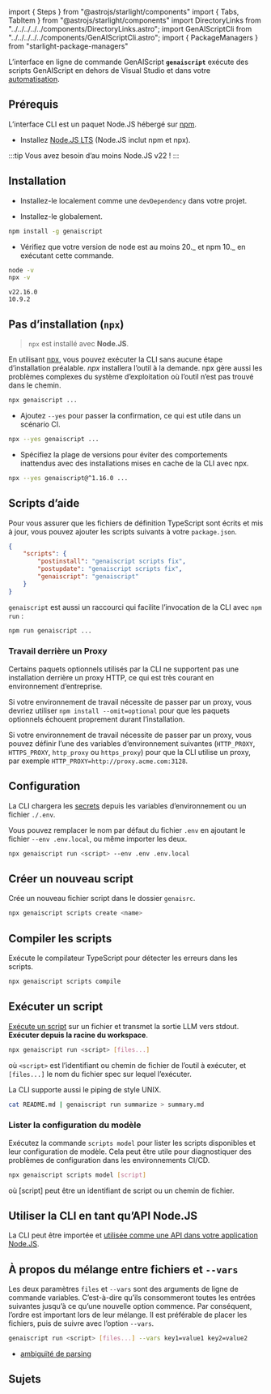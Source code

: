 import { Steps } from "@astrojs/starlight/components"
import { Tabs, TabItem } from "@astrojs/starlight/components"
import DirectoryLinks from "../../../../../components/DirectoryLinks.astro";
import GenAIScriptCli from "../../../../../components/GenAIScriptCli.astro";
import { PackageManagers } from "starlight-package-managers"

L’interface en ligne de commande GenAIScript **`genaiscript`** exécute des scripts GenAIScript
en dehors de Visual Studio et dans votre [automatisation](../../../reference/getting-started/automating-scripts/).

<GenAIScriptCli args="..." />

## Prérequis

L’interface CLI est un paquet Node.JS hébergé sur [npm](https://www.npmjs.com/package/genaiscript).

* Installez [Node.JS LTS](https://docs.npmjs.com/downloading-and-installing-node-js-and-npm) (Node.JS inclut npm et npx).

:::tip
Vous avez besoin d’au moins Node.JS v22 !
:::

## Installation

* Installez-le localement comme une `devDependency` dans votre projet.

<PackageManagers pkg="genaiscript" dev frame="none" />

* Installez-le globalement.

```sh "-g"
npm install -g genaiscript
```

* Vérifiez que votre version de node est au moins 20.\_ et npm 10.\_ en exécutant cette commande.

```sh
node -v
npx -v
```

```text
v22.16.0
10.9.2
```

## Pas d’installation (`npx`)

> `npx` est installé avec **Node.JS**.

En utilisant [npx](https://docs.npmjs.com/cli/v10/commands/npx),
vous pouvez exécuter la CLI sans aucune étape d’installation préalable.
*npx* installera l’outil à la demande. npx gère aussi les problèmes complexes
du système d’exploitation où l’outil n’est pas trouvé dans le chemin.

```sh
npx genaiscript ...
```

* Ajoutez `--yes` pour passer la confirmation, ce qui est utile dans un scénario CI.

```sh "--yes"
npx --yes genaiscript ...
```

* Spécifiez la plage de versions pour éviter des comportements inattendus avec des installations mises en cache de la CLI avec npx.

```sh "@^1.16.0"
npx --yes genaiscript@^1.16.0 ...
```

## Scripts d’aide

Pour vous assurer que les fichiers de définition TypeScript sont écrits et mis à jour,
vous pouvez ajouter les scripts suivants à votre `package.json`.

```json title="package.json"
{
    "scripts": {
        "postinstall": "genaiscript scripts fix",
        "postupdate": "genaiscript scripts fix",
        "genaiscript": "genaiscript"
    }
}
```

`genaiscript` est aussi un raccourci qui facilite l’invocation de la CLI
avec `npm run` :

```sh
npm run genaiscript ...
```

### Travail derrière un Proxy

Certains paquets optionnels utilisés par la CLI ne supportent pas une installation derrière un proxy HTTP,
ce qui est très courant en environnement d’entreprise.

Si votre environnement de travail nécessite de passer par un proxy,
vous devriez utiliser `npm install --omit=optional`
pour que les paquets optionnels échouent proprement durant l’installation.

Si votre environnement de travail nécessite de passer par un proxy,
vous pouvez définir l’une des variables d’environnement suivantes
(`HTTP_PROXY`, `HTTPS_PROXY`, `http_proxy` ou `https_proxy`) pour que la CLI utilise un proxy,
par exemple `HTTP_PROXY=http://proxy.acme.com:3128`.

## Configuration

La CLI chargera les [secrets](../../../reference/getting-started/configuration/) depuis les variables d’environnement ou un fichier `./.env`.

Vous pouvez remplacer le nom par défaut du fichier `.env` en ajoutant le fichier `--env .env.local`,
ou même importer les deux.

```sh
npx genaiscript run <script> --env .env .env.local
```

## Créer un nouveau script

Crée un nouveau fichier script dans le dossier `genaisrc`.

```sh
npx genaiscript scripts create <name>
```

## Compiler les scripts

Exécute le compilateur TypeScript pour détecter les erreurs dans les scripts.

```sh
npx genaiscript scripts compile
```

## Exécuter un script

[Exécute un script](../../../reference/reference/cli/run/) sur un fichier
et transmet la sortie LLM vers stdout. **Exécuter depuis la racine du workspace**.

```sh
npx genaiscript run <script> [files...]
```

où `<script>` est l’identifiant ou chemin de fichier de l’outil à exécuter, et `[files...]` le nom du fichier spec sur lequel l’exécuter.

La CLI supporte aussi le piping de style UNIX.

```sh
cat README.md | genaiscript run summarize > summary.md
```

### Lister la configuration du modèle

Exécutez la commande `scripts model` pour lister les scripts disponibles et leur configuration de modèle. Cela peut être utile pour diagnostiquer des problèmes de configuration dans les environnements CI/CD.

```sh
npx genaiscript scripts model [script]
```

où \[script] peut être un identifiant de script ou un chemin de fichier.

## Utiliser la CLI en tant qu’API Node.JS

La CLI peut être importée et [utilisée comme une API dans votre application Node.JS](../../../reference/reference/api/).

## À propos du mélange entre fichiers et `--vars`

Les deux paramètres `files` et `--vars` sont des arguments de ligne de commande variables. C’est-à-dire qu’ils consommeront toutes les entrées suivantes jusqu’à ce qu’une nouvelle option commence. Par conséquent, l’ordre est important lors de leur mélange. Il est préférable de placer les fichiers, puis de suivre avec l’option `--vars`.

```sh
genaiscript run <script> [files...] --vars key1=value1 key2=value2
```

* [ambiguïté de parsing](https://github.com/tj/commander.js/blob/HEAD/docs/options-in-depth.md#parsing-ambiguity)

## Sujets

<DirectoryLinks directory="reference/cli" />